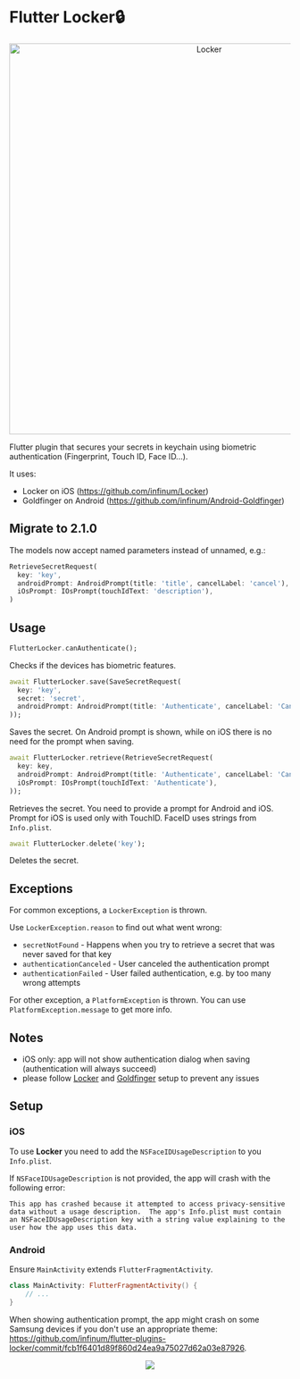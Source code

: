 # Flutter Locker🔒 

<p align="center">
    <img src="https://raw.githubusercontent.com/infinum/flutter-plugins-locker/master/Locker-github.jpg" width="700" max-width="50%" alt="Locker"/>
</p>

Flutter plugin that secures your secrets in keychain using biometric authentication (Fingerprint, Touch ID, Face ID...).


It uses:
 - Locker on iOS (https://github.com/infinum/Locker)
 - Goldfinger on Android (https://github.com/infinum/Android-Goldfinger)

## Migrate to 2.1.0

The models now accept named parameters instead of unnamed, e.g.:

```dart
RetrieveSecretRequest(
  key: 'key',
  androidPrompt: AndroidPrompt(title: 'title', cancelLabel: 'cancel'),
  iOsPrompt: IOsPrompt(touchIdText: 'description'),
)
```
 
## Usage

```dart
FlutterLocker.canAuthenticate();
```
Checks if the devices has biometric features.

```dart
await FlutterLocker.save(SaveSecretRequest(
  key: 'key',
  secret: 'secret',
  androidPrompt: AndroidPrompt(title: 'Authenticate', cancelLabel: 'Cancel'),
));
``` 
Saves the secret. On Android prompt is shown, while on iOS there is no need for the prompt when saving.

```dart
await FlutterLocker.retrieve(RetrieveSecretRequest(
  key: key,
  androidPrompt: AndroidPrompt(title: 'Authenticate', cancelLabel: 'Cancel'),
  iOsPrompt: IOsPrompt(touchIdText: 'Authenticate'),
));
```
Retrieves the secret. You need to provide a prompt for Android and iOS. Prompt for iOS is used only with TouchID. FaceID uses strings from `Info.plist`.

```dart
await FlutterLocker.delete('key');
```
Deletes the secret.

## Exceptions

For common exceptions, a `LockerException` is thrown. 

Use `LockerException.reason` to find out what went wrong: 

- `secretNotFound` - Happens when you try to retrieve a secret that was never saved for that key
- `authenticationCanceled` - User canceled the authentication prompt
- `authenticationFailed` - User failed authentication, e.g. by too many wrong attempts

For other exception, a `PlatformException` is thrown. You can use `PlatformException.message` to get more info.
 
## Notes

- iOS only: app will not show authentication dialog when saving (authentication will always succeed)
- please follow [Locker](https://github.com/infinum/Locker) and [Goldfinger](https://github.com/infinum/Android-Goldfinger) setup to prevent any issues

## Setup

### iOS

To use **Locker** you need to add the `NSFaceIDUsageDescription` to you `Info.plist`.

If `NSFaceIDUsageDescription` is not provided, the app will crash with the following error:
```
This app has crashed because it attempted to access privacy-sensitive data without a usage description.  The app's Info.plist must contain an NSFaceIDUsageDescription key with a string value explaining to the user how the app uses this data.
```

### Android

Ensure `MainActivity` extends `FlutterFragmentActivity`.

```kotlin
class MainActivity: FlutterFragmentActivity() {
    // ...
}
```

When showing authentication prompt, the app might crash on some Samsung devices if you don't use an appropriate theme: https://github.com/infinum/flutter-plugins-locker/commit/fcb1f6401d89f860d24ea9a75027d62a03e87926.

<p align="center">
  <a href='https://infinum.com'>
    <picture>
        <source srcset="https://assets.infinum.com/brand/logo/static/white.svg" media="(prefers-color-scheme: dark)">
        <img src="https://assets.infinum.com/brand/logo/static/default.svg">
    </picture>
  </a>
</p>
